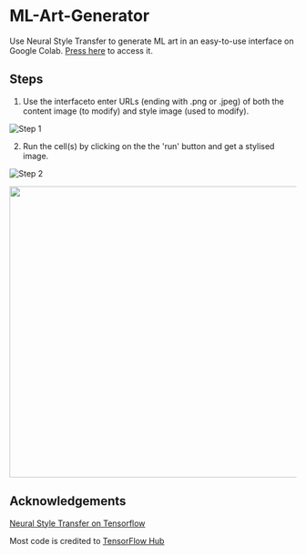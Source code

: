 # ML-Art-Generator
Use Neural Style Transfer to generate ML art in an easy-to-use interface on Google Colab. [Press here](https://colab.research.google.com/github/shubhaankargupta/ML-Art-Generator/blob/main/ML_GAN_ART.ipynb) to access it.

## Steps
1. Use the interfaceto enter URLs (ending with .png or .jpeg) of both the content image (to modify) and style image (used to modify).

![Step 1](https://user-images.githubusercontent.com/63454581/140332159-b7aab504-7f99-4308-89a1-833c612fabdc.png)

2. Run the cell(s) by clicking on the the 'run' button and get a stylised image.
 
![Step 2](https://user-images.githubusercontent.com/63454581/140332255-93bd7940-2b25-460b-bda3-0d983309530a.png)


<img src="https://user-images.githubusercontent.com/63454581/140349002-8fee95c4-168c-49b7-85d4-0b13b1373374.gif" width="512"/>



## Acknowledgements
[Neural Style Transfer on Tensorflow](https://www.tensorflow.org/tutorials/generative/style_transfer)

Most code is credited to [TensorFlow Hub](https://tfhub.dev/)
